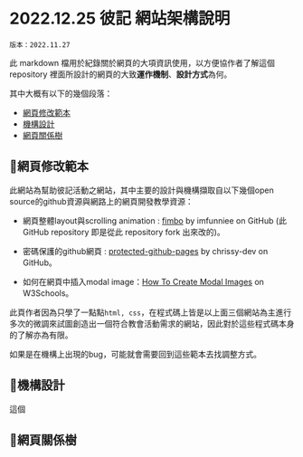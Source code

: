 # 2022.12.25 彼記 網站架構說明

`版本：2022.11.27`

此 markdown 檔用於紀錄關於網頁的大項資訊使用，以方便協作者了解這個 repository 裡面所設計的網頁的大致**運作機制**、**設計方式**為何。

其中大概有以下的幾個段落：

- [網頁修改範本](#section_1)
- [機構設計](#section_2)
- [網頁關係樹](#section_3)



## 📒網頁修改範本<a name = "section_1"></a>

此網站為幫助彼記活動之網站，其中主要的設計與機構擷取自以下幾個open source的github資源與網路上的網頁開發教學資源：

* 網頁整體layout與scrolling animation : [fimbo](https://github.com/imfunniee/fimbo) by imfunniee on GitHub (此 GitHub repository 即是從此 repository fork 出來改的)。

<!-- * 方便的gradient背景 : [OnePagers-gradient](https://github.com/haydenryan/OnePagers-gradient) by hardenryan. -->

* 密碼保護的github網頁 : [protected-github-pages](https://github.com/chrissy-dev/protected-github-pages) by chrissy-dev on GitHub。

* 如何在網頁中插入modal image：[How To Create Modal Images](https://www.w3schools.com/howto/howto_css_modal_images.asp) on W3Schools。

此頁作者因為只學了一點點`html, css`，在程式碼上皆是以上面三個網站為主進行多次的微調來試圖創造出一個符合教會活動需求的網站，因此對於這些程式碼本身的了解亦為有限。

如果是在機構上出現的bug，可能就會需要回到這些範本去找調整方式。



## 📒機構設計<a name = "section_2"></a>

這個



## 📒網頁關係樹<a name = "section_3"></a>

